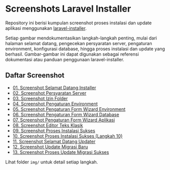 # Screenshots Laravel Installer

Repository ini berisi kumpulan screenshot proses instalasi dan update aplikasi menggunakan [laravel-installer](https://github.com/Aryo07/laravel-installer).

Setiap gambar mendokumentasikan langkah-langkah penting, mulai dari halaman selamat datang, pengecekan persyaratan server, pengaturan environment, konfigurasi database, hingga proses instalasi dan update yang berhasil. Gambar-gambar ini dapat digunakan sebagai referensi dokumentasi atau panduan penggunaan laravel-installer.

## Daftar Screenshot

- [01. Screenshot Selamat Datang Installer ](img/01.selamat-datang-installer.png)
- [02. Screenshot Persyaratan Server](img/02.persyaratan-server.png)
- [03. Screenshot Izin Folder](img/03.izin-folder.png)
- [04. Screenshot Pengaturan Environment](img/04.pengaturan-environment.png)
- [05. Screenshot Pengaturan Form Wizard Environment](img/05.pengaturan-form-wizard-environment.png)
- [06. Screenshot Pengaturan Form Wizard Database](img/06.pengaturan-form-wizard-database.png)
- [07. Screenshot Pengaturan Form Wizard Aplikasi](img/07.pengaturan-form-wizard-aplikasi.png)
- [08. Screenshot Editor Teks Klasik](img/08.editor-teks-klasik.png)
- [09. Screenshot Proses Instalasi Sukses](img/09.proses-instalasi-sukses.png)
- [10. Screenshot Proses Instalasi Sukses (Langkah 10)](img/10.proses-instalasi-sukses.png)
- [11. Screenshot Selamat Datang Updater](img/11.selamat-datang-updater.png)
- [12. Screenshot Update Migrasi Baru](img/12.update-migrasi-baru.png)
- [13. Screenshot Proses Update Migrasi Sukses](img/13.proses-update-migrasi-sukses.png)

Lihat folder `img/` untuk detail setiap langkah.
